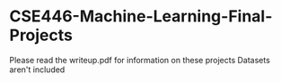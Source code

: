 # CSE446-Machine-Learning-Final-Projects
Please read the writeup.pdf for information on these projects
Datasets aren't included
